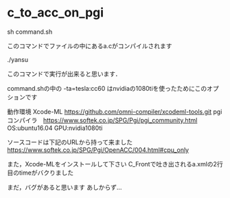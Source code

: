 # c_to_acc_on_pgi

sh  command.sh

このコマンドでファイルの中にあるa.cがコンパイルされます

./yansu

このコマンドで実行が出来ると思います．

command.shの中の
-ta=tesla:cc60 はnvidiaの1080tiを使ったためにこのオプションです

動作環境
Xcode-ML https://github.com/omni-compiler/xcodeml-tools.git
pgiコンパイラ　https://www.softek.co.jp/SPG/Pgi/pgi_community.html
OS:ubuntu16.04
GPU:nvidia1080ti

ソースコードは下記のURLから持って来ました
https://www.softek.co.jp/SPG/Pgi/OpenACC/004.html#cpu_only

また，Xcode-MLをインストールして下さい
C_Frontで吐き出されるa.xmlの2行目のtimeがバクりました

まだ，バグがあると思います
あしからず…
